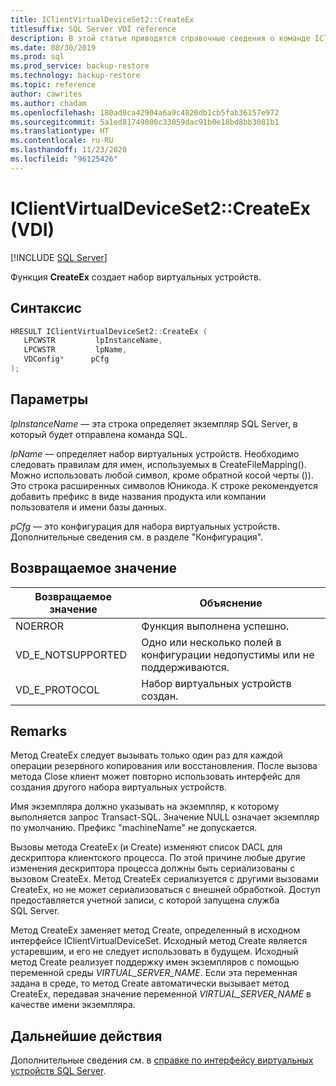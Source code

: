 ```yaml
---
title: IClientVirtualDeviceSet2::CreateEx
titlesuffix: SQL Server VDI reference
description: В этой статье приводятся справочные сведения о команде IClientVirtualDeviceSet2::CreateEx.
ms.date: 08/30/2019
ms.prod: sql
ms.prod_service: backup-restore
ms.technology: backup-restore
ms.topic: reference
author: cawrites
ms.author: chadam
ms.openlocfilehash: 180ad0ca42904a6a9c4820db1cb5fab36157e972
ms.sourcegitcommit: 5a1ed81749800c33059dac91b0e18bd8bb3081b1
ms.translationtype: HT
ms.contentlocale: ru-RU
ms.lasthandoff: 11/23/2020
ms.locfileid: "96125426"
---
```

# <a name="iclientvirtualdeviceset2createex-vdi"></a>IClientVirtualDeviceSet2::CreateEx (VDI)

[!INCLUDE [SQL Server](../../../includes/applies-to-version/sqlserver.md)]

Функция **CreateEx** создает набор виртуальных устройств.

## <a name="syntax"></a>Синтаксис

```c
HRESULT IClientVirtualDeviceSet2::CreateEx (
   LPCWSTR         lpInstanceName,
   LPCWSTR         lpName,
   VDConfig*      pCfg
);
```

## <a name="parameters"></a>Параметры

*lpInstanceName* — эта строка определяет экземпляр SQL Server, в который будет отправлена команда SQL.

*lpName* — определяет набор виртуальных устройств. Необходимо следовать правилам для имен, используемых в CreateFileMapping(). Можно использовать любой символ, кроме обратной косой черты (\)). Это строка расширенных символов Юникода. К строке рекомендуется добавить префикс в виде названия продукта или компании пользователя и имени базы данных.

*pCfg* — это конфигурация для набора виртуальных устройств. Дополнительные сведения см. в разделе "Конфигурация".

## <a name="return-value"></a>Возвращаемое значение

|Возвращаемое значение | Объяснение |
|---|---|
| NOERROR | Функция выполнена успешно. |
| VD_E_NOTSUPPORTED | Одно или несколько полей в конфигурации недопустимы или не поддерживаются. |
| VD_E_PROTOCOL | Набор виртуальных устройств создан. |

## <a name="remarks"></a>Remarks

Метод CreateEx следует вызывать только один раз для каждой операции резервного копирования или восстановления. После вызова метода Close клиент может повторно использовать интерфейс для создания другого набора виртуальных устройств.

Имя экземпляра должно указывать на экземпляр, к которому выполняется запрос Transact-SQL. Значение NULL означает экземпляр по умолчанию. Префикс "machineName\" не допускается.

Вызовы метода CreateEx (и Create) изменяют список DACL для дескриптора клиентского процесса. По этой причине любые другие изменения дескриптора процесса должны быть сериализованы с вызовом CreateEx. Метод CreateEx сериализуется с другими вызовами CreateEx, но не может сериализоваться с внешней обработкой. Доступ предоставляется учетной записи, с которой запущена служба SQL Server.

Метод CreateEx заменяет метод Create, определенный в исходном интерфейсе IClientVirtualDeviceSet. Исходный метод Create является устаревшим, и его не следует использовать в будущем. Исходный метод Create реализует поддержку имен экземпляров с помощью переменной среды _VIRTUAL_SERVER_NAME_. Если эта переменная задана в среде, то метод Create автоматически вызывает метод CreateEx, передавая значение переменной _VIRTUAL_SERVER_NAME_ в качестве имени экземпляра.

## <a name="next-steps"></a>Дальнейшие действия

Дополнительные сведения см. в [справке по интерфейсу виртуальных устройств SQL Server](reference-virtual-device-interface.md).